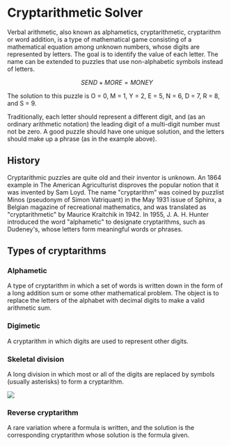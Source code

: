 # Cryptarithmetic Solver

Verbal arithmetic, also known as alphametics, cryptarithmetic, cryptarithm or word addition, is a type of mathematical game consisting of a mathematical equation among unknown numbers, whose digits are represented by letters. The goal is to identify the value of each letter. The name can be extended to puzzles that use non-alphabetic symbols instead of letters.

$$ S E N D  + M O R E = M O N E Y$$

The solution to this puzzle is O = 0, M = 1, Y = 2, E = 5, N = 6, D = 7, R = 8, and S = 9.

Traditionally, each letter should represent a different digit, and (as an ordinary arithmetic notation) the leading digit of a multi-digit number must not be zero. A good puzzle should have one unique solution, and the letters should make up a phrase (as in the example above).

## History

Cryptarithmic puzzles are quite old and their inventor is unknown. An 1864 example in The American Agriculturist disproves the popular notion that it was invented by Sam Loyd. The name "cryptarithm" was coined by puzzlist Minos (pseudonym of Simon Vatriquant) in the May 1931 issue of Sphinx, a Belgian magazine of recreational mathematics, and was translated as "cryptarithmetic" by Maurice Kraitchik in 1942. In 1955, J. A. H. Hunter introduced the word "alphametic" to designate cryptarithms, such as Dudeney's, whose letters form meaningful words or phrases.

## Types of cryptarithms

### Alphametic
A type of cryptarithm in which a set of words is written down in the form of a long addition sum or some other mathematical problem. The object is to replace the letters of the alphabet with decimal digits to make a valid arithmetic sum.

### Digimetic
A cryptarithm in which digits are used to represent other digits.

### Skeletal division
A long division in which most or all of the digits are replaced by symbols (usually asterisks) to form a cryptarithm.

<p align="centre">
<img src="https://github.com/gsaiganesh283/Cryptarithmetic_Solver/assets/121511326/f76514df-0635-4f2e-b696-4a62e285a841" />
</p>



### Reverse cryptarithm
A rare variation where a formula is written, and the solution is the corresponding cryptarithm whose solution is the formula given.


